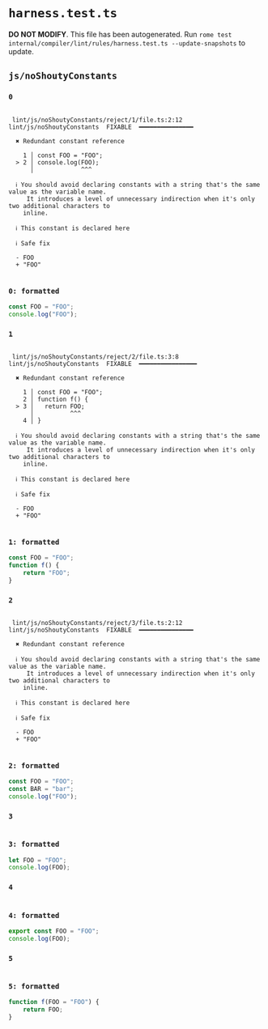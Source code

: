 # `harness.test.ts`

**DO NOT MODIFY**. This file has been autogenerated. Run `rome test internal/compiler/lint/rules/harness.test.ts --update-snapshots` to update.

## `js/noShoutyConstants`

### `0`

```

 lint/js/noShoutyConstants/reject/1/file.ts:2:12 lint/js/noShoutyConstants  FIXABLE  ━━━━━━━━━━━━━━━

  ✖ Redundant constant reference

    1 │ const FOO = "FOO";
  > 2 │ console.log(FOO);
      │             ^^^

  ℹ You should avoid declaring constants with a string that's the same value as the variable name.
     It introduces a level of unnecessary indirection when it's only two additional characters to
    inline.

  ℹ This constant is declared here

  ℹ Safe fix

  - FOO
  + "FOO"


```

### `0: formatted`

```ts
const FOO = "FOO";
console.log("FOO");

```

### `1`

```

 lint/js/noShoutyConstants/reject/2/file.ts:3:8 lint/js/noShoutyConstants  FIXABLE  ━━━━━━━━━━━━━━━━

  ✖ Redundant constant reference

    1 │ const FOO = "FOO";
    2 │ function f() {
  > 3 │   return FOO;
      │          ^^^
    4 │ }

  ℹ You should avoid declaring constants with a string that's the same value as the variable name.
     It introduces a level of unnecessary indirection when it's only two additional characters to
    inline.

  ℹ This constant is declared here

  ℹ Safe fix

  - FOO
  + "FOO"


```

### `1: formatted`

```ts
const FOO = "FOO";
function f() {
	return "FOO";
}

```

### `2`

```

 lint/js/noShoutyConstants/reject/3/file.ts:2:12 lint/js/noShoutyConstants  FIXABLE  ━━━━━━━━━━━━━━━

  ✖ Redundant constant reference

  ℹ You should avoid declaring constants with a string that's the same value as the variable name.
     It introduces a level of unnecessary indirection when it's only two additional characters to
    inline.

  ℹ This constant is declared here

  ℹ Safe fix

  - FOO
  + "FOO"


```

### `2: formatted`

```ts
const FOO = "FOO";
const BAR = "bar";
console.log("FOO");

```

### `3`

```

```

### `3: formatted`

```ts
let FOO = "FOO";
console.log(FOO);

```

### `4`

```

```

### `4: formatted`

```ts
export const FOO = "FOO";
console.log(FOO);

```

### `5`

```

```

### `5: formatted`

```ts
function f(FOO = "FOO") {
	return FOO;
}

```
